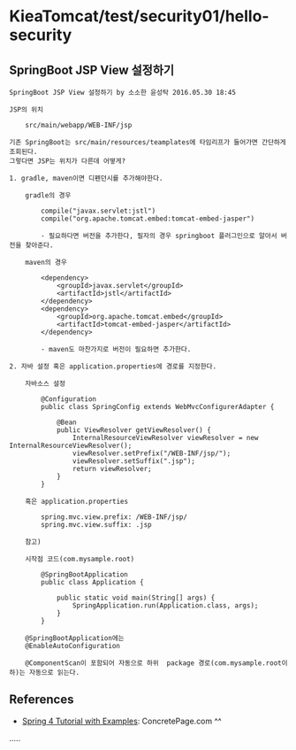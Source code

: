 KieaTomcat/test/security01/hello-security
=========================================

SpringBoot JSP View 설정하기
----------------------------
```
SpringBoot JSP View 설정하기 by 소소한 윤성탁 2016.05.30 18:45

JSP의 위치 

	src/main/webapp/WEB-INF/jsp

기존 SpringBoot는 src/main/resources/teamplates에 타임리프가 들어가면 간단하게 조회된다.
그렇다면 JSP는 위치가 다른데 어떻게?

1. gradle, maven이면 디펜던시를 추가해야한다.

	gradle의 경우

		compile("javax.servlet:jstl")
		compile("org.apache.tomcat.embed:tomcat-embed-jasper")

		- 필요하다면 버전을 추가한다, 필자의 경우 springboot 플러그인으로 알아서 버전을 찾아준다.

	maven의 경우

		<dependency>
			<groupId>javax.servlet</groupId>
			<artifactId>jstl</artifactId>
		</dependency>
		<dependency>
			<groupId>org.apache.tomcat.embed</groupId>
			<artifactId>tomcat-embed-jasper</artifactId>
		</dependency>

		- maven도 마찬가지로 버전이 필요하면 추가한다.

2. 자바 설정 혹은 application.properties에 경로를 지정한다.

	자바소스 설정
	
		@Configuration
		public class SpringConfig extends WebMvcConfigurerAdapter {

			@Bean
			public ViewResolver getViewResolver() {
				InternalResourceViewResolver viewResolver = new InternalResourceViewResolver();
				viewResolver.setPrefix("/WEB-INF/jsp/");
				viewResolver.setSuffix(".jsp");
				return viewResolver;
			}
		}

	혹은 application.properties

		spring.mvc.view.prefix: /WEB-INF/jsp/
		spring.mvc.view.suffix: .jsp

	참고)

	시작점 코드(com.mysample.root)

		@SpringBootApplication
		public class Application {

			public static void main(String[] args) {
				SpringApplication.run(Application.class, args);
			}
		}

	@SpringBootApplication에는 
	@EnableAutoConfiguration

	@ComponentScan이 포함되어 자동으로 하위  package 경로(com.mysample.root이하)는 자동으로 읽는다.

```




References
----------
- [Spring 4 Tutorial with Examples](https://www.concretepage.com/spring-4/ "Spring 4 Tutorial with Examples"): ConcretePage.com ^^



.....




